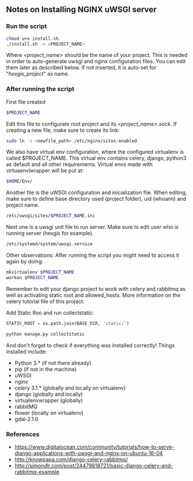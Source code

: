 ## Notes on Installing NGINX uWSGI server
### Run the  script
```sh
chmod u+x install.sh
./install.sh -n <PROJECT_NAME>
```

Where _<project_name>_ should be the name of your project. This is needed in order to auto-generate uwsgi and nginx configuration files. You can edit them later as described below. If not inserted, it is auto-set for "_hexgis_project_" as name.


### After running the script

First file created
```sh	
$PROJECT_NAME
```
Edit this file to configurate root project and its _<project_name>.sock_. If creating a new file, make sure to create its link:
```sh
sudo ln -s <newfile_path> /etc/nginx/sites-enabled
```
We also have virtual env configuration, where the configured virtualenv is called $PROJECT_NAME. This virtual env contains celery, django, python3 as default and all other requirements. Virtual envs made with virtuaenvlwrapper will be put at:
```sh
$HOME/Env/
```

Another file is the uWSGI configuration and inicialization file. When editing, make sure to define base directory used (project folder), uid (whoami) and project name.
```sh
/etc/uwsgi/sites/$PROJECT_NAME.ini
```
Next one is a uwsgi unit file to run server. Make sure to edit user who is running server (hexgis for example).
```sh
/etc/systemd/system/uwsgi.service
```

Other observations:
	After running the script you might need to access it again by doing:
```sh
mkvirtualenv $PROJECT_NAME
workon $PROJECT_NAME
```	

Remember to edit your django project to work with celery and rabbitmq as well as activating static root and allowed_hosts. More information on the celery tutorial file of this project.

Add Static Roo and run collectstatic:
```python
STATIC_ROOT = os.path.join(BASE_DIR, 'static/')
```
```sh
python manage.py collectstatic
```

And don't forget to check if everything was installed correctly! Things installed include:
* Python 3.* (if not there already)
* pip (if not in the machine)
* uWSGI
* nginx
* celery 3.1.* (globally and locally on virtualenv)
* django (globally and locally)
* virtualenvwrapper (globally)
* rabbitMQ
* flower (locally on virtualenv)
* gdal-2.1.0

### References
* https://www.digitalocean.com/community/tutorials/how-to-serve-django-applications-with-uwsgi-and-nginx-on-ubuntu-16-04
* http://knowpapa.com/django-celery-rabbitmq/
* http://simondlr.com/post/24479818721/basic-django-celery-and-rabbitmq-example
	


